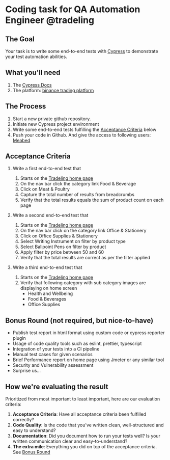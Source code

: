 # Coding task for QA Automation Engineer @tradeling

## The Goal

Your task is to write some end-to-end tests with [Cypress](https://www.cypress.io) to demonstrate your test automation abilities.

## What you'll need

1. The [Cypress Docs](https://docs.cypress.io)
1. The platform: [binance trading platform](https://www.binance.com/en)

## The Process

1. Start a new private github repository.
1. Initiate new Cypress project environment
1. Write some end-to-end tests fulfilling the [Acceptance Criteria](#acceptance-criteria) below
1. Push your code in Github. And give the access to following users: [Meabed](https://github.com/meabed)

## Acceptance Criteria

1. Write a first end-to-end test that
   1. Starts on the [Tradeling home page](https://tradeling.com/)
   1. On the nav bar click the category link Food & Beverage
   1. Click on Meat & Poultry
   1. Capture the total number of results from breadcrumbs
   1. Verify that the total results equals the sum of product count on each page

1. Write a second end-to-end test that
   1. Starts on the [Tradeling home page](https://tradeling.com/)
   1. On the nav bar click on the category link Office & Stationery
   1. Click on Office Supplies & Stationery
   1. Select Writing Instrument on filter by product type
   1. Select Ballpoint Pens on filter by product
   1. Apply filter by price between 50 and 60
   1. Verify that the total results are correct as per the filter applied

1. Write a third end-to-end test that
   1. Starts on the [Tradeling home page](https://mytrade.link/en)
   1. Verify that following category with sub category images are displaying on home screen
        - Health and Wellbeing
        - Food  & Beverages
        - Office Supplies



## Bonus Round (not required, but nice-to-have)

- Publish test report in html format using custom code or cypress reporter plugin
- Usage of code quality tools such as eslint, prettier, typescript
- Integration of your tests into a CI pipeline
- Manual test cases for given scenarios
- Brief Performance report on home page using Jmeter or any similar tool
- Security and Vulnerability assessment
- Surprise us…

## How we're evaluating the result

Prioritized from most important to least important, here are our evaluation criteria:

1. **Acceptance Criteria**: Have all acceptance criteria been fulfilled correctly?
1. **Code Quality**: Is the code that you've written clean, well-structured and easy to understand?
1. **Documentation**: Did you document how to run your tests well? Is your written communication clear and easy-to-understand?
1. **The extra mile**: Everything you did on top of the acceptance criteria. See [Bonus Round](#bonus-round)
